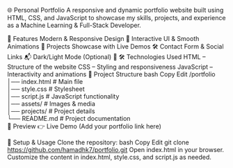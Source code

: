 🌐 Personal Portfolio
A responsive and dynamic portfolio website built using HTML, CSS, and JavaScript to showcase my skills, projects, and experience as a Machine Learning & Full-Stack Developer.

🚀 Features
Modern & Responsive Design 🌟
Interactive UI & Smooth Animations 🎨
Projects Showcase with Live Demos 🛠️
Contact Form & Social Links 📬
Dark/Light Mode (Optional) 🌙
🛠️ Technologies Used
HTML – Structure of the website
CSS – Styling and responsiveness
JavaScript – Interactivity and animations
📂 Project Structure
bash
Copy
Edit
/portfolio  
│── index.html  # Main file  
│── style.css   # Stylesheet  
│── script.js   # JavaScript functionality  
│── assets/     # Images & media  
│── projects/   # Project details  
└── README.md   # Project documentation  
📸 Preview
👉 Live Demo (Add your portfolio link here)

🚀 Setup & Usage
Clone the repository:
bash
Copy
Edit
git clone https://github.com/hamadhk7/portfolio.git
Open index.html in your browser.
Customize the content in index.html, style.css, and script.js as needed.
